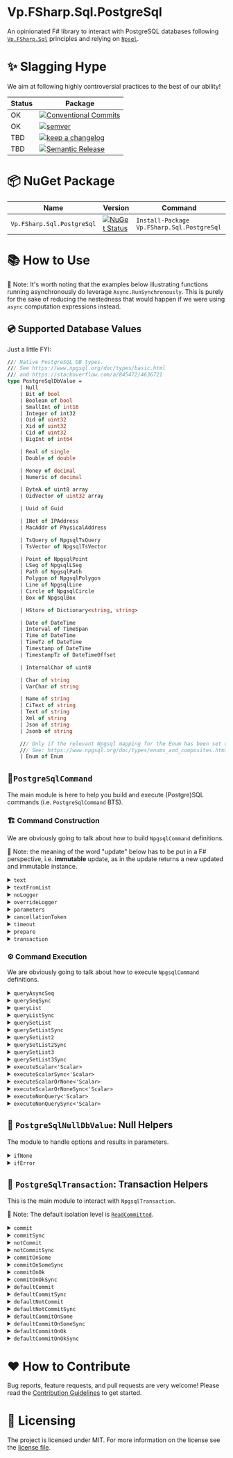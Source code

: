 # Vp.FSharp.Sql.PostgreSql

An opinionated F# library to interact with PostgreSQL databases following [`Vp.FSharp.Sql`](https://github.com/veepee-oss/Vp.FSharp.Sql) principles and relying on [`Npsql`](https://www.npgsql.org).

# ✨ Slagging Hype

We aim at following highly controversial practices to the best of our ability!

Status | Package
------ | ----------------------
OK     | [![Conventional Commits](https://img.shields.io/badge/Conventional%20Commits-1.0.0-green.svg)](https://conventionalcommits.org)
OK     | [![semver](https://img.shields.io/badge/semver-2.0.0-green)](https://semver.org/spec/v2.0.0.html)
TBD    | [![keep a changelog](https://img.shields.io/badge/keep%20a%20changelog-1.0.0-red)](https://keepachangelog.com/en/1.0.0)
TBD    | [![Semantic Release](https://img.shields.io/badge/Semantic%20Release-17.1.1-red)](https://semantic-release.gitbook.io/semantic-release)

[Conventional Commits]: https://conventionalcommits.org
[semver]: https://img.shields.io/badge/semver-2.0.0-blue
[Semantic Release]: https://semantic-release.gitbook.io/semantic-release
[keep a changelog]: https://keepachangelog.com/en/1.0.0

# 📦 NuGet Package

Name                   | Version  | Command |
----------------------- | -------- | ------- |
`Vp.FSharp.Sql.PostgreSql` | [![NuGet Status](http://img.shields.io/nuget/v/Vp.FSharp.Sql.PostgreSql.svg)](https://www.nuget.org/packages/Vp.FSharp.Sql.PostgreSql) | `Install-Package Vp.FSharp.Sql.PostgreSql`

# 📚 How to Use

📝 Note: It's worth noting that the examples below illustrating functions running asynchronously do leverage `Async.RunSynchronously`. This is purely for the sake of reducing the nestedness that would happen if we were using `async` computation expressions instead.

## 💿 Supported Database Values

Just a little FYI:

```fsharp
/// Native PostgreSQL DB types.
/// See https://www.npgsql.org/doc/types/basic.html
/// and https://stackoverflow.com/a/845472/4636721
type PostgreSqlDbValue =
    | Null
    | Bit of bool
    | Boolean of bool
    | SmallInt of int16
    | Integer of int32
    | Oid of uint32
    | Xid of uint32
    | Cid of uint32
    | BigInt of int64

    | Real of single
    | Double of double

    | Money of decimal
    | Numeric of decimal

    | ByteA of uint8 array
    | OidVector of uint32 array

    | Uuid of Guid

    | INet of IPAddress
    | MacAddr of PhysicalAddress

    | TsQuery of NpgsqlTsQuery
    | TsVector of NpgsqlTsVector

    | Point of NpgsqlPoint
    | LSeg of NpgsqlLSeg
    | Path of NpgsqlPath
    | Polygon of NpgsqlPolygon
    | Line of NpgsqlLine
    | Circle of NpgsqlCircle
    | Box of NpgsqlBox

    | HStore of Dictionary<string, string>

    | Date of DateTime
    | Interval of TimeSpan
    | Time of DateTime
    | TimeTz of DateTime
    | Timestamp of DateTime
    | TimestampTz of DateTimeOffset

    | InternalChar of uint8

    | Char of string
    | VarChar of string

    | Name of string
    | CiText of string
    | Text of string
    | Xml of string
    | Json of string
    | Jsonb of string

    /// Only if the relevant Npgsql mapping for the Enum has been set up beforehand.
    /// See: https://www.npgsql.org/doc/types/enums_and_composites.html
    | Enum of Enum
```

## 🧱`PostgreSqlCommand`

The main module is here to help you build and execute (Postgre)SQL commands (i.e. `PostgreSqlCommand` BTS).

### 🏗️ Command Construction

We are obviously going to talk about how to build `NpgsqlCommand` definitions.

📝 Note: the meaning of the word "update" below has to be put in a F# perspective, i.e. **immutable** update, as in the update returns a new updated and immutable instance.

<details> 
<summary><code>text</code></summary>

> Initialize a new command definition with the given text contained in the given string.

Example:
```fsharp
use connection = new NpgsqlConnection("Host=localhost;Database=my_database;User ID=postgres;")
PostgreSqlCommand.text "SELECT 42;"
|> PostgreSqlCommand.executeScalar<int32> connection
|> Async.RunSynchronously
|> printfn "%A"
```

Output:
```txt
42
```

</details>

<details> 
<summary><code>textFromList</code></summary>

> Initialize a new command definition with the given text spanning over several strings (ie. list).

Example:
```fsharp
use connection = new NpgsqlConnection("Host=localhost;Database=my_database;User ID=postgres;")
[ 0; 1; 1; 2; 3; 5; 8; 13; 21; 34; 55; ]
|> List.map (sprintf "SELECT %d;")
|> PostgreSqlCommand.textFromList
|> PostgreSqlCommand.queryList connection (fun _ _ read -> read.Value<int32> 0)
|> Async.RunSynchronously
|> printfn "%A"
```

Output:
```txt
[0; 1; 1; 2; 3; 5; 8; 13; 21; 34; 55]
```

</details>

<details> 
<summary><code>noLogger</code></summary>

> Update the command definition so that when executing the command, it doesn't use any logger.
> Be it the default one (Global, if any.) or a previously overriden one.

Example:
```fsharp
PostgreSqlConfiguration.Logger (printfn "Logging... %A")

use connection = new NpgsqlConnection("Host=localhost;Database=my_database;User ID=postgres;")
PostgreSqlCommand.text "SELECT 42;"
|> PostgreSqlCommand.noLogger
|> PostgreSqlCommand.executeScalar<int32> connection
|> Async.RunSynchronously
|> printfn "%A"
```

Output:
```txt
42
```

</details>

<details> 
<summary><code>overrideLogger</code></summary>

> Update the command definition so that when executing the command, it use the given overriding logger.
> instead of the default one, aka the Global logger, if any.

Example:
```fsharp
PostgreSqlConfiguration.NoLogger ()

use connection = new NpgsqlConnection("Host=localhost;Database=my_database;User ID=postgres;")
PostgreSqlCommand.text "SELECT 42;"
|> PostgreSqlCommand.overrideLogger (printfn "Logging... %A")
|> PostgreSqlCommand.executeScalar<int32> connection
|> Async.RunSynchronously
|> printfn "%A"
```

Output:
```fsharp
Logging... ConnectionOpened Npgsql.NpgsqlConnection
Logging... CommandPrepared Npgsql.NpgsqlCommand
Logging... CommandExecuted (Npgsql.NpgsqlCommand, 00:00:00.0162810)
Logging... ConnectionClosed (Npgsql.NpgsqlConnection, 00:00:00.1007513)
42
```
</details>

<details> 
<summary><code>parameters</code></summary>

> Update the command definition with the given parameters.

Example:
```fsharp
use connection = new NpgsqlConnection("Host=localhost;Database=my_database;User ID=postgres;")
PostgreSqlCommand.text "SELECT @a + @b;"
|> PostgreSqlCommand.parameters [ ("a", Integer 42); ("b", Real 42.42f) ]
|> PostgreSqlCommand.executeScalar<double> connection
|> Async.RunSynchronously
|> printfn "%A"
```

Output:
```txt
84.0
```

</details>

<details> 
<summary><code>cancellationToken</code></summary>

> Update the command definition with the given cancellation token.

This comes in handy when you need to interop with more traditional, C#-async, cancellation style.

Example:
```fsharp
try
    use connection = new NpgsqlConnection("Host=localhost;Database=my_database;User ID=postgres;")
    PostgreSqlCommand.text "SELECT 42;"
    |> PostgreSqlCommand.cancellationToken (CancellationToken(true))
    |> PostgreSqlCommand.executeScalar<int32> connection
    |> Async.RunSynchronously
    |> ignore
with
 | :? OperationCanceledException as e ->
     printfn "The Command execution has been cancelled, reason: %A" e.Message
```

Output:
```txt
The Command execution has been cancelled, reason: "A task was canceled."
```

</details>

<details> 
<summary><code>timeout</code></summary>

> Update the command definition with the given timeout.

</details>

<details> 
<summary><code>prepare</code></summary>

> Update the command definition and sets whether the command should be prepared or not.

As per [MS Docs](https://docs.microsoft.com/en-us/sql/ado/referento%20have%20the%20provider%20save%20a%20prepared%20(or%20compiled)%20version%20of%20the%20query%20specified%20in%20the%20CommandText%20property%20before%20a%20Command%20object's%20first%20execution.%20This%20may%20slow%20a%20command's%20first%20execution,%20but%20once%20the%20provider%20compiles%20a%20command,%20the%20provider%20will%20use%20the%20compiled%20version%20of%20the%20command%20for%20any%20subsequent%20executions,%20which%20will%20result%20in%20improved%20performance.e/ado-api/prepared-property-ado):

> Use the `Prepared` property to have the provider save a prepared (or compiled) version
> of the query specified in the CommandText property before a Command object's first
> execution.
>
> This may slow a command's first execution, but once the provider compiles
> a command, the provider will use the compiled version of the command for any subsequent
> executions, which will result in improved performance.

Example: TBD

</details>

<details> 
<summary><code>transaction</code></summary>

> Update the command definition and set whether the command should be wrapped in the given transaction.

Example:
```fsharp
let tableName = "people"

use connection = new NpgsqlConnection("Host=localhost;Database=my_database;User ID=postgres;")
connection.Open()

use transaction = connection.BeginTransaction(IsolationLevel.ReadCommitted)

// Create a table
PostgreSqlCommand.text $"CREATE TABLE {tableName} (id SERIAL PRIMARY KEY, name TEXT NOT NULL);"
|> PostgreSqlCommand.transaction transaction
|> PostgreSqlCommand.executeNonQuery connection
|> Async.RunSynchronously
|> printfn "%A"

// The table is created here
PostgreSqlCommand.text $"SELECT COUNT(*) FROM INFORMATION_SCHEMA.TABLES WHERE TABLE_NAME = N'{tableName}';"
|> PostgreSqlCommand.transaction transaction
|> PostgreSqlCommand.executeScalar<int32> connection
|> Async.RunSynchronously
|> printfn "%A"

transaction.Rollback()

// The table creation has been rollbacked
PostgreSqlCommand.text $"SELECT COUNT(*) FROM INFORMATION_SCHEMA.TABLES WHERE TABLE_NAME = N'{tableName}';"
|> PostgreSqlCommand.executeScalar<int32> connection
|> Async.RunSynchronously
|> printfn "%A"
```

Output:
```txt
-1
1
0
```

</details>

### ⚙ Command Execution

We are obviously going to talk about how to execute `NpgsqlCommand` definitions.

<details> 
<summary><code>queryAsyncSeq</code></summary>

> Execute the command and return the sets of rows as an `AsyncSeq` accordingly to the command definition.
>
> This function runs asynchronously.

Example 1:
```fsharp
type Row<'T> = { Set: int32; Record: int32; Data: 'T list }

let getCounterQuery n =
    sprintf
        """
        WITH RECURSIVE counter(value) AS (VALUES(1) UNION ALL SELECT value + 1 FROM counter WHERE value < %d)
        SELECT value FROM counter;
        """ n

let readRow set record (read: SqlRecordReader<_>) =
    { Set = set; Record = record; Data = List.init (read.Count) (read.Value<int32>) }

use connection = new NpgsqlConnection("Host=localhost;Database=my_database;User ID=postgres;")
[ 0; 1; 1; 2; 3; 5 ]
|> List.map getCounterQuery
|> PostgreSqlCommand.textFromList
|> PostgreSqlCommand.queryAsyncSeq connection readRow
|> AsyncSeq.toListSynchronously
|> List.iter (fun x -> printfn "Set = %A; Row = %A; Data = %A" x.Set x.Record x.Data)
```

Output 1:
```txt
Set = 0; Row = 0; Data = [1]
Set = 1; Row = 0; Data = [1]
Set = 2; Row = 0; Data = [1]
Set = 3; Row = 0; Data = [1]
Set = 3; Row = 1; Data = [2]
Set = 4; Row = 0; Data = [1]
Set = 4; Row = 1; Data = [2]
Set = 4; Row = 2; Data = [3]
Set = 5; Row = 0; Data = [1]
Set = 5; Row = 1; Data = [2]
Set = 5; Row = 2; Data = [3]
Set = 5; Row = 3; Data = [4]
Set = 5; Row = 4; Data = [5]
```

Notes 📝:
- The output type must be consistent across all the result sets and records.
- If you need different types you may want to either:
  - Create DU with each type you want to output
  - Use `querySetList2` or `querySetList3` ⬇️
- The `read`er can also get the `Value` given a certain field name:

Example 2:
```fsharp
use connection = new NpgsqlConnection("Host=localhost;Database=my_database;User ID=postgres;")
[ 0; 1; 1; 2; 3; 5; 8; 13; 21; 34; 55; ]
|> List.map (sprintf "SELECT %d AS cola;")
|> PostgreSqlCommand.textFromList
|> PostgreSqlCommand.queryList connection (fun _ _ read -> read.Value<int32> "cola")
|> Async.RunSynchronously
|> printfn "%A"
```

Output 2:
```txt
[0; 1; 1; 2; 3; 5; 8; 13; 21; 34; 55]
```

</details>

<details> 
<summary><code>querySeqSync</code></summary>

> Execute the command and return the sets of rows as a `seq` accordingly to the command definition.
>
> This function runs synchronously.

Example 1:
```fsharp
type Row<'T> = { Set: int32; Record: int32; Data: 'T list }

let getCounterQuery n =
    sprintf
        """
        WITH RECURSIVE counter(value) AS (VALUES(1) UNION ALL SELECT value + 1 FROM counter WHERE value < %d)
        SELECT value FROM counter;
        """ n

let readRow set record (read: SqlRecordReader<_>) =
    { Set = set; Record = record; Data = List.init (read.Count) (read.Value<int32>) }

use connection = new NpgsqlConnection("Host=localhost;Database=my_database;User ID=postgres;")
[ 0; 1; 1; 2; 3; 5 ]
|> List.map getCounterQuery
|> PostgreSqlCommand.textFromList
|> PostgreSqlCommand.querySeqSync connection readRow
|> Seq.iter (fun x -> printfn "Set = %A; Row = %A; Data = %A" x.Set x.Record x.Data)
```

Output 1:
```txt
Set = 0; Row = 0; Data = [1]
Set = 1; Row = 0; Data = [1]
Set = 2; Row = 0; Data = [1]
Set = 3; Row = 0; Data = [1]
Set = 3; Row = 1; Data = [2]
Set = 4; Row = 0; Data = [1]
Set = 4; Row = 1; Data = [2]
Set = 4; Row = 2; Data = [3]
Set = 5; Row = 0; Data = [1]
Set = 5; Row = 1; Data = [2]
Set = 5; Row = 2; Data = [3]
Set = 5; Row = 3; Data = [4]
Set = 5; Row = 4; Data = [5]
```

Notes 📝:
- The output type must be consistent across all the result sets and records.
- If you need different types you may want to either:
  - Create DU with each type you want to output
  - Use `querySetList2` or `querySetList3` ⬇️
- The `read`er can also get the `Value` given a certain field name:

Example 2:
```fsharp
use connection = new NpgsqlConnection("Host=localhost;Database=my_database;User ID=postgres;")
[ 0; 1; 1; 2; 3; 5; 8; 13; 21; 34; 55; ]
|> List.map (sprintf "SELECT %d AS cola;")
|> PostgreSqlCommand.textFromList
|> PostgreSqlCommand.queryList connection (fun _ _ read -> read.Value<int32> "cola")
|> Async.RunSynchronously
|> printfn "%A"
```

Output 2:
```txt
[0; 1; 1; 2; 3; 5; 8; 13; 21; 34; 55]
```

</details>

<details> 
<summary><code>queryList</code></summary>

> Execute the command and return the sets of rows as a list accordingly to the command definition.
>
> This function runs asynchronously.

Example:
```fsharp
use connection = new NpgsqlConnection("Host=localhost;Database=my_database;User ID=postgres;")
[ 0; 1; 1; 2; 3; 5; 8; 13; 21; 34; 55; ]
|> List.map (sprintf "SELECT %d;")
|> PostgreSqlCommand.textFromList
|> PostgreSqlCommand.queryList connection (fun _ _ read -> read.Value<int32> 0)
|> Async.RunSynchronously
|> printfn "%A"
```

Output:
```txt
[0; 1; 1; 2; 3; 5; 8; 13; 21; 34; 55]
```

</details>

<details> 
<summary><code>queryListSync</code></summary>

> Execute the command and return the sets of rows as a list accordingly to the command definition.
>
> This function runs synchronously.

Example:
```fsharp
use connection = new NpgsqlConnection("Host=localhost;Database=my_database;User ID=postgres;")
[ 0; 1; 1; 2; 3; 5; 8; 13; 21; 34; 55; ]
|> List.map (sprintf "SELECT %d;")
|> PostgreSqlCommand.textFromList
|> PostgreSqlCommand.queryListSync connection (fun _ _ read -> read.Value<int32> 0)
|> printfn "%A"
```

Output:
```txt
[0; 1; 1; 2; 3; 5; 8; 13; 21; 34; 55]
```

</details>

<details> 
<summary><code>querySetList</code></summary>

> Execute the command and return the first set of rows as a list accordingly to the command definition.
>
> This function runs asynchronously.

Example:
```fsharp
type Row<'T> = { Set: int32; Record: int32; Data: 'T list }

let readRow set record (read: SqlRecordReader<_>)  =
    { Set = set; Record = record; Data = List.init (read.Count) (read.Value<int32>) }

use connection = new NpgsqlConnection("Host=localhost;Database=my_database;User ID=postgres;")
[ 0; 1; 1; 2; 3; 5 ]
|> List.map (sprintf "SELECT %d;")
|> PostgreSqlCommand.textFromList
|> PostgreSqlCommand.querySetList connection (readRow 1)
|> Async.RunSynchronously
|> List.iter (fun x -> printfn "Set = %A; Row = %A; Data = %A" x.Set x.Record x.Data)
```

Output:
```txt
Set = 1; Row = 0; Data = [0]
```

</details>

<details> 
<summary><code>querySetListSync</code></summary>

> Execute the command and return the first set of rows as a list accordingly to the command definition.
>
> This function runs synchronously.

Example:
```fsharp
type Row<'T> = { Set: int32; Record: int32; Data: 'T list }

let readRow set record (read: SqlRecordReader<_>)  =
    { Set = set; Record = record; Data = List.init (read.Count) (read.Value<int32>) }

use connection = new NpgsqlConnection("Host=localhost;Database=my_database;User ID=postgres;")
[ 0; 1; 1; 2; 3; 5 ]
|> List.map (sprintf "SELECT %d;")
|> PostgreSqlCommand.textFromList
|> PostgreSqlCommand.querySetListSync connection (readRow 1)
|> List.iter (fun x -> printfn "Set = %A; Row = %A; Data = %A" x.Set x.Record x.Data)
```

Output:
```txt
Set = 1; Row = 0; Data = [0]
```

</details>

<details> 
<summary><code>querySetList2</code></summary>

> Execute the command and return the 2 first sets of rows as a tuple of 2 lists accordingly to the command definition.
>
> This function runs asynchronously.

Example:
```fsharp
type Row<'T> = { Set: int32; Record: int32; Data: 'T list }

let readRow set record (read: SqlRecordReader<_>)  =
    { Set = set; Record = record; Data = List.init (read.Count) (read.Value<int32>) }

let printRow row = printfn "Set = %A; Row = %A; Data = %A" row.Set row.Record row.Data

let set1, set2 =
    use connection = new NpgsqlConnection("Host=localhost;Database=my_database;User ID=postgres;")
    [ 0; 1; 1; 2; 3; 5 ]
    |> List.map (sprintf "SELECT %d;")
    |> PostgreSqlCommand.textFromList
    |> PostgreSqlCommand.querySetList2 connection (readRow 1) (readRow 2)
    |> Async.RunSynchronously

List.iter printRow set1
List.iter printRow set2
```

Output:
```txt
Set = 1; Row = 0; Data = [0]
Set = 2; Row = 0; Data = [1]
```

</details>

<details> 
<summary><code>querySetList2Sync</code></summary>

> Execute the command and return the 2 first sets of rows as a tuple of 2 lists accordingly to the command definition.
>
> This function runs synchronously.

Example:
```fsharp
type Row<'T> = { Set: int32; Record: int32; Data: 'T list }

let readRow set record (read: SqlRecordReader<_>)  =
    { Set = set; Record = record; Data = List.init (read.Count) (read.Value<int32>) }

let printRow row = printfn "Set = %A; Row = %A; Data = %A" row.Set row.Record row.Data

let set1, set2 =
    use connection = new NpgsqlConnection("Host=localhost;Database=my_database;User ID=postgres;")
    [ 0; 1; 1; 2; 3; 5 ]
    |> List.map (sprintf "SELECT %d;")
    |> PostgreSqlCommand.textFromList
    |> PostgreSqlCommand.querySetList2Sync connection (readRow 1) (readRow 2)

List.iter printRow set1
List.iter printRow set2
```

Output:
```txt
Set = 1; Row = 0; Data = [0]
Set = 2; Row = 0; Data = [1]
```

</details>

<details> 
<summary><code>querySetList3</code></summary>

> Execute the command and return the 3 first sets of rows as a tuple of 3 lists accordingly to the command definition.
>
> This function runs asynchronously.

Example:
```fsharp
type Row<'T> = { Set: int32; Record: int32; Data: 'T list }

let readRow set record (read: SqlRecordReader<_>)  =
    { Set = set; Record = record; Data = List.init (read.Count) (read.Value<int32>) }

let printRow row = printfn "Set = %A; Row = %A; Data = %A" row.Set row.Record row.Data

let set1, set2, set3 =
    use connection = new NpgsqlConnection("Host=localhost;Database=my_database;User ID=postgres;")
    [ 0; 1; 1; 2; 3; 5 ]
    |> List.map (sprintf "SELECT %d;")
    |> PostgreSqlCommand.textFromList
    |> PostgreSqlCommand.querySetList3 connection (readRow 1) (readRow 2) (readRow 3)
    |> Async.RunSynchronously

List.iter printRow set1
List.iter printRow set2
List.iter printRow set3
```

Output:
```txt
Set = 1; Row = 0; Data = [0]
Set = 2; Row = 0; Data = [1]
Set = 3; Row = 0; Data = [1]
```

</details>

<details> 
<summary><code>querySetList3Sync</code></summary>

> Execute the command and return the 3 first sets of rows as a tuple of 3 lists accordingly to the command definition.
>
> This function runs synchronously.

Example:
```fsharp
type Row<'T> = { Set: int32; Record: int32; Data: 'T list }

let readRow set record (read: SqlRecordReader<_>)  =
    { Set = set; Record = record; Data = List.init (read.Count) (read.Value<int32>) }

let printRow row = printfn "Set = %A; Row = %A; Data = %A" row.Set row.Record row.Data

let set1, set2, set3 =
    use connection = new NpgsqlConnection("Host=localhost;Database=my_database;User ID=postgres;")
    [ 0; 1; 1; 2; 3; 5 ]
    |> List.map (sprintf "SELECT %d;")
    |> PostgreSqlCommand.textFromList
    |> PostgreSqlCommand.querySetList3Sync connection (readRow 1) (readRow 2) (readRow 3)

List.iter printRow set1
List.iter printRow set2
List.iter printRow set3
```

Output:
```txt
Set = 1; Row = 0; Data = [0]
Set = 2; Row = 0; Data = [1]
Set = 3; Row = 0; Data = [1]
```

</details>

<details> 
<summary><code>executeScalar<'Scalar></code></summary>

> Execute the command accordingly to its definition and,
> - return the first cell value, if it is available and of the given type.
> - throw an exception, otherwise.
>
> This function runs asynchronously.

Example:
```fsharp
use connection = new NpgsqlConnection("Host=localhost;Database=my_database;User ID=postgres;")
PostgreSqlCommand.text "SELECT 42;"
|> PostgreSqlCommand.executeScalar<int32> connection
|> Async.RunSynchronously
|> printfn "%A"
```

Output:
```txt
42
```

</details>


<details> 
<summary><code>executeScalarSync<'Scalar></code></summary>

> Execute the command accordingly to its definition and,
> - return the first cell value, if it is available and of the given type.
> - throw an exception, otherwise.
>
> This function runs synchronously.

Example:
```fsharp
use connection = new NpgsqlConnection("Host=localhost;Database=my_database;User ID=postgres;")
PostgreSqlCommand.text "SELECT 42;"
|> PostgreSqlCommand.executeScalarSync<int32> connection
|> printfn "%A"
```

Output:
```txt
42
```

</details>

<details> 
<summary><code>executeScalarOrNone<'Scalar></code></summary>

> Execute the command accordingly to its definition and,
> - return `Some`, if the first cell is available and of the given type.
> - return `None`, if first cell is `DBNull`.
> - throw an exception, otherwise.
>
> This function runs asynchronously.

Example:
```fsharp
use connection = new NpgsqlConnection("Host=localhost;Database=my_database;User ID=postgres;")

PostgreSqlCommand.text "SELECT 42;"
|> PostgreSqlCommand.executeScalarOrNone<int32> connection
|> Async.RunSynchronously
|> printfn "%A"

PostgreSqlCommand.text "SELECT NUL;"
|> PostgreSqlCommand.executeScalarOrNone<int32> connection
|> Async.RunSynchronously
|> printfn "%A"
0
```

Output:
```txt
Some 42
None
```

</details>

<details> 
<summary><code>executeScalarOrNoneSync<'Scalar></code></summary>

> Execute the command accordingly to its definition and,
> - return `Some`, if the first cell is available and of the given type.
> - return `None`, if first cell is `DBNull`.
> - throw an exception, otherwise.
>
> This function runs synchronously.

Example:
```fsharp
use connection = new NpgsqlConnection("Host=localhost;Database=my_database;User ID=postgres;")

PostgreSqlCommand.text "SELECT 42;"
|> PostgreSqlCommand.executeScalarOrNoneSync<int32> connection
|> printfn "%A"

PostgreSqlCommand.text "SELECT NULL;"
|> PostgreSqlCommand.executeScalarOrNoneSync<int32> connection
|> printfn "%A"
0
```

Output:
```txt
Some 42
None
```

</details>

<details> 
<summary><code>executeNonQuery<'Scalar></code></summary>

> Execute the command accordingly to its definition and, return the number of rows affected.
>
> This function runs asynchronously.

Example:
```fsharp
use connection = new NpgsqlConnection("Host=localhost;Database=my_database;User ID=postgres;")
PostgreSqlCommand.text "SELECT 42;"
|> PostgreSqlCommand.executeNonQuery connection
|> Async.RunSynchronously
|> printfn "%A"
```

Output:
```txt
-1
```

</details>

<details> 
<summary><code>executeNonQuerySync<'Scalar></code></summary>

> Execute the command accordingly to its definition and, return the number of rows affected.
>
> This function runs synchronously.

Example:
```fsharp
use connection = new NpgsqlConnection("Host=localhost;Database=my_database;User ID=postgres;")
PostgreSqlCommand.text "SELECT 42;"
|> PostgreSqlCommand.executeNonQuerySync connection
|> printfn "%A"
```

Output:
```txt
-1
```

</details>

## 🦮 `PostgreSqlNullDbValue`: Null Helpers

The module to handle options and results in parameters.

<details> 
<summary><code>ifNone</code></summary>

> Return PostgreSql DB Null value if the given option is `None`, otherwise the underlying wrapped in `Some`.

Example:
```fsharp
[ "a", PostgreSqlNullDbValue.ifNone Integer (Some 42)
  "b", PostgreSqlNullDbValue.ifNone Integer (None) ]
|> printfn "%A"
```

Output:
```txt
[("a", Integer 42); ("b", Null)]
```

</details>

<details> 
<summary><code>ifError</code></summary>

> Return PostgreSql DB Null value if the given option is `Error`, otherwise the underlying wrapped in `Ok`.

Example:
```fsharp
[ "a", PostgreSqlNullDbValue.ifError Integer (Ok 42)
  "b", PostgreSqlNullDbValue.ifError Integer (Error "meh") ]
|> printfn "%A"
```

Output:
```txt
[("a", Integer 42); ("b", Null)]
```

</details>

## 🚄 `PostgreSqlTransaction`: Transaction Helpers

This is the main module to interact with `NpgsqlTransaction`.

📝 Note: The default isolation level is [`ReadCommitted`](https://docs.microsoft.com/en-us/dotnet/api/system.data.isolationlevel).

<details> 
<summary><code>commit</code></summary>

> Create and commit an automatically generated transaction with the given connection, isolation, cancellation token and transaction body.
>
> This function runs asynchronously.

Example:
```fsharp
let tableName = "people"

use connection = new NpgsqlConnection("Host=localhost;Database=my_database;User ID=postgres;")
connection.Open()

PostgreSqlTransaction.commit (CancellationToken.None) (IsolationLevel.ReadCommitted) connection (fun connection _ -> async {
    do! $"CREATE TABLE {tableName} (id SERIAL PRIMARY KEY, name TEXT NOT NULL);"
        |> PostgreSqlCommand.text 
        |> PostgreSqlCommand.executeNonQuery connection
        |> Async.Ignore

    return!
        PostgreSqlCommand.text $"SELECT COUNT(*) FROM INFORMATION_SCHEMA.TABLES WHERE TABLE_NAME = N'{tableName}';"
        |> PostgreSqlCommand.executeScalar<int32> connection
})
|> Async.RunSynchronously
|> printfn "%A"

$"SELECT COUNT(*) FROM INFORMATION_SCHEMA.TABLES WHERE TABLE_NAME = N'{tableName}';"
|> PostgreSqlCommand.text 
|> PostgreSqlCommand.executeScalar<int32> connection
|> Async.RunSynchronously
|> printfn "%A"
```

Output:
```txt
1
1
```

</details>

<details> 
<summary><code>commitSync</code></summary>

> Create and commit an automatically generated transaction with the given connection, isolation and transaction body.
>
> This function runs synchronously.

Example:
```fsharp
let tableName = "people"

use connection = new NpgsqlConnection("Host=localhost;Database=my_database;User ID=postgres;")
connection.Open()

PostgreSqlTransaction.commitSync (IsolationLevel.ReadCommitted) connection (fun connection _ ->
    $"CREATE TABLE {tableName} (id SERIAL PRIMARY KEY, name TEXT NOT NULL);"
    |> PostgreSqlCommand.text 
    |> PostgreSqlCommand.executeNonQuerySync connection
    |> ignore

    PostgreSqlCommand.text $"SELECT COUNT(*) FROM INFORMATION_SCHEMA.TABLES WHERE TABLE_NAME = N'{tableName}';"
    |> PostgreSqlCommand.executeScalarSync<int32> connection
)
|> printfn "%A"

$"SELECT COUNT(*) FROM INFORMATION_SCHEMA.TABLES WHERE TABLE_NAME = N'{tableName}';"
|> PostgreSqlCommand.text 
|> PostgreSqlCommand.executeScalarSync<int32> connection
|> printfn "%A"
```

Output:
```txt
1
1
```

</details>

<details> 
<summary><code>notCommit</code></summary>

> Create and do not commit an automatically generated transaction with the given connection, isolation, cancellation token and transaction body.
>
> This function runs synchronously.

Example:
```fsharp
let tableName = "people"

use connection = new NpgsqlConnection("Host=localhost;Database=my_database;User ID=postgres;")
connection.Open()

PostgreSqlTransaction.notCommit (CancellationToken.None) (IsolationLevel.ReadCommitted) connection (fun connection _ -> async {
    do! $"CREATE TABLE {tableName} (id SERIAL PRIMARY KEY, name TEXT NOT NULL);" 
        |> PostgreSqlCommand.text
        |> PostgreSqlCommand.executeNonQuery connection
        |> Async.Ignore

    return!
        $"SELECT COUNT(*) FROM INFORMATION_SCHEMA.TABLES WHERE TABLE_NAME = N'{tableName}';"
        |> PostgreSqlCommand.text
        |> PostgreSqlCommand.executeScalar<int32> connection
})
|> Async.RunSynchronously
|> printfn "%A"

$"SELECT COUNT(*) FROM INFORMATION_SCHEMA.TABLES WHERE TABLE_NAME = N'{tableName}';"
|> PostgreSqlCommand.text 
|> PostgreSqlCommand.executeScalar<int32> connection
|> Async.RunSynchronously
|> printfn "%A"
```

Output:
```txt
1
0
```

</details>

<details> 
<summary><code>notCommitSync</code></summary>

> Create and do not commit an automatically generated transaction with the given connection, isolation and transaction body.
>
> This function runs synchronously.

Example:
```fsharp
let tableName = "people"

use connection = new NpgsqlConnection("Host=localhost;Database=my_database;User ID=postgres;")
connection.Open()

PostgreSqlTransaction.notCommitSync (IsolationLevel.ReadCommitted) connection (fun connection _ -> 
    $"CREATE TABLE {tableName} (id SERIAL PRIMARY KEY, name TEXT NOT NULL);" 
    |> PostgreSqlCommand.text
    |> PostgreSqlCommand.executeNonQuery connection
    |> ignore

    $"SELECT COUNT(*) FROM INFORMATION_SCHEMA.TABLES WHERE TABLE_NAME = N'{tableName}';"
    |> PostgreSqlCommand.text
    |> PostgreSqlCommand.executeScalarSync<int32> connection
)
|> printfn "%A"

$"SELECT COUNT(*) FROM INFORMATION_SCHEMA.TABLES WHERE TABLE_NAME = N'{tableName}';"
|> PostgreSqlCommand.text 
|> PostgreSqlCommand.executeScalarSync<int32> connection
|> printfn "%A"
```

Output:
```txt
1
0
```

</details>

<details> 
<summary><code>commitOnSome</code></summary>

> Create and commit an automatically generated transaction with the given connection, isolation, cancellation token and transaction body.
>
> The commit phase only occurs if the transaction body returns Some.
>
> This function runs asynchronously.

Example 1:
```fsharp
let tableName = "people"

use connection = new NpgsqlConnection("Host=localhost;Database=my_database;User ID=postgres;")
connection.Open()

PostgreSqlTransaction.commitOnSome (CancellationToken.None) (IsolationLevel.ReadCommitted) connection (fun connection _ -> async {
    do! $"CREATE TABLE {tableName} (id SERIAL PRIMARY KEY, name TEXT NOT NULL);"
        |> PostgreSqlCommand.text 
        |> PostgreSqlCommand.executeNonQuery connection
        |> Async.Ignore

    do! $"SELECT COUNT(*) FROM INFORMATION_SCHEMA.TABLES WHERE TABLE_NAME = N'{tableName}';"
        |> PostgreSqlCommand.text
        |> PostgreSqlCommand.executeScalar<int32> connection
        |> Async.Ignore
    return Some 42
})
|> Async.RunSynchronously
|> printfn "%A"

$"SELECT COUNT(*) FROM INFORMATION_SCHEMA.TABLES WHERE TABLE_NAME = N'{tableName}';"
|> PostgreSqlCommand.text 
|> PostgreSqlCommand.executeScalar<int32> connection
|> Async.RunSynchronously
|> printfn "%A"
```

Output 1:
```txt
Some 42
1
```

Example 2:
```fsharp
let tableName = "people"

use connection = new NpgsqlConnection("Host=localhost;Database=my_database;User ID=postgres;")
connection.Open()

PostgreSqlTransaction.commitOnSome (CancellationToken.None) (IsolationLevel.ReadCommitted) connection (fun connection _ -> async {
    do! $"CREATE TABLE {tableName} (id SERIAL PRIMARY KEY, name TEXT NOT NULL);"
        |> PostgreSqlCommand.text 
        |> PostgreSqlCommand.executeNonQuery connection
        |> Async.Ignore

    do! $"SELECT COUNT(*) FROM INFORMATION_SCHEMA.TABLES WHERE TABLE_NAME = N'{tableName}';" 
        |> PostgreSqlCommand.text 
        |> PostgreSqlCommand.executeScalar<int32> connection
        |> Async.Ignore
    return None
})
|> Async.RunSynchronously
|> printfn "%A"

$"SELECT COUNT(*) FROM INFORMATION_SCHEMA.TABLES WHERE TABLE_NAME = N'{tableName}';"
|> PostgreSqlCommand.text 
|> PostgreSqlCommand.executeScalar<int32> connection
|> Async.RunSynchronously
|> printfn "%A"
```

Output 2:
```txt
None
0
```

</details>

<details> 
<summary><code>commitOnSomeSync</code></summary>

> Create and commit an automatically generated transaction with the given connection, isolation and transaction body.
>
> The commit phase only occurs if the transaction body returns Some.
>
> This function runs synchronously.

Example 1:
```fsharp
let tableName = "people"

use connection = new NpgsqlConnection("Host=localhost;Database=my_database;User ID=postgres;")
connection.Open()

PostgreSqlTransaction.commitOnSomeSync (IsolationLevel.ReadCommitted) connection (fun connection _ -> 
    $"CREATE TABLE {tableName} (id SERIAL PRIMARY KEY, name TEXT NOT NULL);"
    |> PostgreSqlCommand.text 
    |> PostgreSqlCommand.executeNonQuerySync connection
    |> ignore

    $"SELECT COUNT(*) FROM INFORMATION_SCHEMA.TABLES WHERE TABLE_NAME = N'{tableName}';"
    |> PostgreSqlCommand.text
    |> PostgreSqlCommand.executeScalarSync<int32> connection
    |> ignore
    return Some 42
)
|> printfn "%A"

$"SELECT COUNT(*) FROM INFORMATION_SCHEMA.TABLES WHERE TABLE_NAME = N'{tableName}';"
|> PostgreSqlCommand.text 
|> PostgreSqlCommand.executeScalarSync<int32> connection
|> printfn "%A"
```

Output 1:
```txt
Some 42
1
```

Example 2:
```fsharp
let tableName = "people"

use connection = new NpgsqlConnection("Host=localhost;Database=my_database;User ID=postgres;")
connection.Open()

PostgreSqlTransaction.commitOnSomeSync (IsolationLevel.ReadCommitted) connection (fun connection _ ->
    $"CREATE TABLE {tableName} (id SERIAL PRIMARY KEY, name TEXT NOT NULL);"
    |> PostgreSqlCommand.text 
    |> PostgreSqlCommand.executeNonQuerySync connection
    |> ignore

    $"SELECT COUNT(*) FROM INFORMATION_SCHEMA.TABLES WHERE TABLE_NAME = N'{tableName}';" 
    |> PostgreSqlCommand.text 
    |> PostgreSqlCommand.executeScalarSync<int32> connection
    |> ignore
    return None
)
|> printfn "%A"

$"SELECT COUNT(*) FROM INFORMATION_SCHEMA.TABLES WHERE TABLE_NAME = N'{tableName}';"
|> PostgreSqlCommand.text 
|> PostgreSqlCommand.executeScalarSync<int32> connection
|> printfn "%A"
```

Output 2:
```txt
None
0
```

</details>

<details> 
<summary><code>commitOnOk</code></summary>

> Create and commit an automatically generated transaction with the given connection, isolation, cancellation token and transaction body.
>
> The commit phase only occurs if the transaction body returns Ok.
>
> This function runs asynchronously.

Example 1:
```fsharp
let tableName = "people"

use connection = new NpgsqlConnection("Host=localhost;Database=my_database;User ID=postgres;")
connection.Open()

PostgreSqlTransaction.commitOnOk (CancellationToken.None) (IsolationLevel.ReadCommitted) connection (fun connection _ -> async {
    do! $"CREATE TABLE {tableName} (id SERIAL PRIMARY KEY, name TEXT NOT NULL);"
        |> PostgreSqlCommand.text
        |> PostgreSqlCommand.executeNonQuery connection
        |> Async.Ignore

    do! $"SELECT COUNT(*) FROM INFORMATION_SCHEMA.TABLES WHERE TABLE_NAME = N'{tableName}';"
        |> PostgreSqlCommand.text 
        |> PostgreSqlCommand.executeScalar<int32> connection
        |> Async.Ignore
    return Ok 42
})
|> Async.RunSynchronously
|> printfn "%A"

$"SELECT COUNT(*) FROM INFORMATION_SCHEMA.TABLES WHERE TABLE_NAME = N'{tableName}';"
|> PostgreSqlCommand.text 
|> PostgreSqlCommand.executeScalar<int32> connection
|> Async.RunSynchronously
|> printfn "%A"
```

Output 1:
```txt
Ok 42
1
```

Example 2:
```fsharp
let tableName = "people"

use connection = new NpgsqlConnection("Host=localhost;Database=my_database;User ID=postgres;")
connection.Open()

PostgreSqlTransaction.commitOnOk (CancellationToken.None) (IsolationLevel.ReadCommitted) connection (fun connection _ -> async {
    do! $"CREATE TABLE {tableName} (id SERIAL PRIMARY KEY, name TEXT NOT NULL);"
        |> PostgreSqlCommand.text 
        |> PostgreSqlCommand.executeNonQuery connection
        |> Async.Ignore

    do! $"SELECT COUNT(*) FROM INFORMATION_SCHEMA.TABLES WHERE TABLE_NAME = N'{tableName}';"
        |> PostgreSqlCommand.text
        |> PostgreSqlCommand.executeScalar<int32> connection
        |> Async.Ignore
    return Error "fail"
})
|> Async.RunSynchronously
|> printfn "%A"

$"SELECT COUNT(*) FROM INFORMATION_SCHEMA.TABLES WHERE TABLE_NAME = N'{tableName}';"
|> PostgreSqlCommand.text 
|> PostgreSqlCommand.executeScalar<int32> connection
|> Async.RunSynchronously
|> printfn "%A"
```

Output 2:
```txt
Error "fail"
0
```

</details>

<details> 
<summary><code>commitOnOkSync</code></summary>

> Create and commit an automatically generated transaction with the given connection, isolation and transaction body.
>
> The commit phase only occurs if the transaction body returns Ok.
>
> This function runs synchronously.

Example 1:
```fsharp
let tableName = "people"

use connection = new NpgsqlConnection("Host=localhost;Database=my_database;User ID=postgres;")
connection.Open()

PostgreSqlTransaction.commitOnOkSync (IsolationLevel.ReadCommitted) connection (fun connection _ ->
    $"CREATE TABLE {tableName} (id SERIAL PRIMARY KEY, name TEXT NOT NULL);"
    |> PostgreSqlCommand.text
    |> PostgreSqlCommand.executeNonQuerySync connection
    |> ignore

    $"SELECT COUNT(*) FROM INFORMATION_SCHEMA.TABLES WHERE TABLE_NAME = N'{tableName}';"
    |> PostgreSqlCommand.text 
    |> PostgreSqlCommand.executeScalarSync<int32> connection
    |> ignore
    return Ok 42
)
|> printfn "%A"

$"SELECT COUNT(*) FROM INFORMATION_SCHEMA.TABLES WHERE TABLE_NAME = N'{tableName}';"
|> PostgreSqlCommand.text 
|> PostgreSqlCommand.executeScalarSync<int32> connection
|> printfn "%A"
```

Output 1:
```txt
Ok 42
1
```

Example 2:
```fsharp
let tableName = "people"

use connection = new NpgsqlConnection("Host=localhost;Database=my_database;User ID=postgres;")
connection.Open()

PostgreSqlTransaction.commitOnOkSync (IsolationLevel.ReadCommitted) connection (fun connection _ ->
    $"CREATE TABLE {tableName} (id SERIAL PRIMARY KEY, name TEXT NOT NULL);"
    |> PostgreSqlCommand.text 
    |> PostgreSqlCommand.executeNonQuerySync connection
    |> ignore

    $"SELECT COUNT(*) FROM INFORMATION_SCHEMA.TABLES WHERE TABLE_NAME = N'{tableName}';"
    |> PostgreSqlCommand.text
    |> PostgreSqlCommand.executeScalarSync<int32> connection
    |> ignore
    return Error "fail"
)
|> printfn "%A"

$"SELECT COUNT(*) FROM INFORMATION_SCHEMA.TABLES WHERE TABLE_NAME = N'{tableName}';"
|> PostgreSqlCommand.text 
|> PostgreSqlCommand.executeScalarSync<int32> connection
|> printfn "%A"
```

Output 2:
```txt
Error "fail"
0
```

</details>

<details> 
<summary><code>defaultCommit</code></summary>

> Create and commit an automatically generated transaction with the given connection and transaction body.
>
> This function runs asynchronously.

Example:
```fsharp
let tableName = "people"

use connection = new NpgsqlConnection("Host=localhost;Database=my_database;User ID=postgres;")
connection.Open()

PostgreSqlTransaction.defaultCommit connection (fun connection _ -> async {
    do! $"CREATE TABLE {tableName} (id SERIAL PRIMARY KEY, name TEXT NOT NULL);"
        |> PostgreSqlCommand.text 
        |> PostgreSqlCommand.executeNonQuery connection
        |> Async.Ignore

    return!
        PostgreSqlCommand.text $"SELECT COUNT(*) FROM INFORMATION_SCHEMA.TABLES WHERE TABLE_NAME = N'{tableName}';"
        |> PostgreSqlCommand.executeScalar<int32> connection
})
|> Async.RunSynchronously
|> printfn "%A"

$"SELECT COUNT(*) FROM INFORMATION_SCHEMA.TABLES WHERE TABLE_NAME = N'{tableName}';"
|> PostgreSqlCommand.text 
|> PostgreSqlCommand.executeScalar<int32> connection
|> Async.RunSynchronously
|> printfn "%A"
```

Output:
```txt
1
1
```

</details>

<details> 
<summary><code>defaultCommitSync</code></summary>

> Create and commit an automatically generated transaction with the given connection and transaction body.
>
> This function runs synchronously.

Example:
```fsharp
let tableName = "people"

use connection = new NpgsqlConnection("Host=localhost;Database=my_database;User ID=postgres;")
connection.Open()

PostgreSqlTransaction.defaultCommitSync connection (fun connection _ ->
    $"CREATE TABLE {tableName} (id SERIAL PRIMARY KEY, name TEXT NOT NULL);"
    |> PostgreSqlCommand.text 
    |> PostgreSqlCommand.executeNonQuerySync connection
    |> ignore

    PostgreSqlCommand.text $"SELECT COUNT(*) FROM INFORMATION_SCHEMA.TABLES WHERE TABLE_NAME = N'{tableName}';"
    |> PostgreSqlCommand.executeScalarSync<int32> connection
)
|> printfn "%A"

$"SELECT COUNT(*) FROM INFORMATION_SCHEMA.TABLES WHERE TABLE_NAME = N'{tableName}';"
|> PostgreSqlCommand.text 
|> PostgreSqlCommand.executeScalarSync<int32> connection
|> printfn "%A"
```

Output:
```txt
1
1
```

</details>

<details> 
<summary><code>defaultNotCommit</code></summary>

> Create and do not commit an automatically generated transaction with the given connection and transaction body.
>
> This function runs synchronously.

Example:
```fsharp
let tableName = "people"

use connection = new NpgsqlConnection("Host=localhost;Database=my_database;User ID=postgres;")
connection.Open()

PostgreSqlTransaction.defaultNotCommit connection (fun connection _ -> async {
    do! $"CREATE TABLE {tableName} (id SERIAL PRIMARY KEY, name TEXT NOT NULL);" 
        |> PostgreSqlCommand.text
        |> PostgreSqlCommand.executeNonQuery connection
        |> Async.Ignore

    return!
        $"SELECT COUNT(*) FROM INFORMATION_SCHEMA.TABLES WHERE TABLE_NAME = N'{tableName}';"
        |> PostgreSqlCommand.text
        |> PostgreSqlCommand.executeScalar<int32> connection
})
|> Async.RunSynchronously
|> printfn "%A"

$"SELECT COUNT(*) FROM INFORMATION_SCHEMA.TABLES WHERE TABLE_NAME = N'{tableName}';"
|> PostgreSqlCommand.text 
|> PostgreSqlCommand.executeScalar<int32> connection
|> Async.RunSynchronously
|> printfn "%A"
```

Output:
```txt
1
0
```

</details>

<details> 
<summary><code>defaultNotCommitSync</code></summary>

> Create and do not commit an automatically generated transaction with the given connection and transaction body.
>
> This function runs synchronously.

Example:
```fsharp
let tableName = "people"

use connection = new NpgsqlConnection("Host=localhost;Database=my_database;User ID=postgres;")
connection.Open()

PostgreSqlTransaction.defaultNotCommitSync connection (fun connection _ -> 
    $"CREATE TABLE {tableName} (id SERIAL PRIMARY KEY, name TEXT NOT NULL);" 
    |> PostgreSqlCommand.text
    |> PostgreSqlCommand.executeNonQuery connection
    |> ignore

    $"SELECT COUNT(*) FROM INFORMATION_SCHEMA.TABLES WHERE TABLE_NAME = N'{tableName}';"
    |> PostgreSqlCommand.text
    |> PostgreSqlCommand.executeScalarSync<int32> connection
)
|> printfn "%A"

$"SELECT COUNT(*) FROM INFORMATION_SCHEMA.TABLES WHERE TABLE_NAME = N'{tableName}';"
|> PostgreSqlCommand.text 
|> PostgreSqlCommand.executeScalarSync<int32> connection
|> printfn "%A"
```

Output:
```txt
1
0
```

</details>

<details> 
<summary><code>defaultCommitOnSome</code></summary>

> Create and commit an automatically generated transaction with the given connection and transaction body.
>
> The commit phase only occurs if the transaction body returns Some.
>
> This function runs asynchronously.

Example 1:
```fsharp
let tableName = "people"

use connection = new NpgsqlConnection("Host=localhost;Database=my_database;User ID=postgres;")
connection.Open()

PostgreSqlTransaction.defaultCommitOnSome connection (fun connection _ -> async {
    do! $"CREATE TABLE {tableName} (id SERIAL PRIMARY KEY, name TEXT NOT NULL);"
        |> PostgreSqlCommand.text 
        |> PostgreSqlCommand.executeNonQuery connection
        |> Async.Ignore

    do! $"SELECT COUNT(*) FROM INFORMATION_SCHEMA.TABLES WHERE TABLE_NAME = N'{tableName}';"
        |> PostgreSqlCommand.text
        |> PostgreSqlCommand.executeScalar<int32> connection
        |> Async.Ignore
    return Some 42
})
|> Async.RunSynchronously
|> printfn "%A"

$"SELECT COUNT(*) FROM INFORMATION_SCHEMA.TABLES WHERE TABLE_NAME = N'{tableName}';"
|> PostgreSqlCommand.text 
|> PostgreSqlCommand.executeScalar<int32> connection
|> Async.RunSynchronously
|> printfn "%A"
```

Output 1:
```txt
Some 42
1
```

Example 2:
```fsharp
let tableName = "people"

use connection = new NpgsqlConnection("Host=localhost;Database=my_database;User ID=postgres;")
connection.Open()

PostgreSqlTransaction.defaultCommitOnSome connection (fun connection _ -> async {
    do! $"CREATE TABLE {tableName} (id SERIAL PRIMARY KEY, name TEXT NOT NULL);"
        |> PostgreSqlCommand.text 
        |> PostgreSqlCommand.executeNonQuery connection
        |> Async.Ignore

    do! $"SELECT COUNT(*) FROM INFORMATION_SCHEMA.TABLES WHERE TABLE_NAME = N'{tableName}';" 
        |> PostgreSqlCommand.text 
        |> PostgreSqlCommand.executeScalar<int32> connection
        |> Async.Ignore
    return None
})
|> Async.RunSynchronously
|> printfn "%A"

$"SELECT COUNT(*) FROM INFORMATION_SCHEMA.TABLES WHERE TABLE_NAME = N'{tableName}';"
|> PostgreSqlCommand.text 
|> PostgreSqlCommand.executeScalar<int32> connection
|> Async.RunSynchronously
|> printfn "%A"
```

Output 2:
```txt
None
0
```

</details>

<details> 
<summary><code>defaultCommitOnSomeSync</code></summary>

> Create and commit an automatically generated transaction with the given connection and transaction body.
>
> The commit phase only occurs if the transaction body returns Some.
>
> This function runs synchronously.

Example 1:
```fsharp
let tableName = "people"

use connection = new NpgsqlConnection("Host=localhost;Database=my_database;User ID=postgres;")
connection.Open()

PostgreSqlTransaction.defaultCommitOnSomeSync connection (fun connection _ -> 
    $"CREATE TABLE {tableName} (id SERIAL PRIMARY KEY, name TEXT NOT NULL);"
    |> PostgreSqlCommand.text 
    |> PostgreSqlCommand.executeNonQuerySync connection
    |> ignore

    $"SELECT COUNT(*) FROM INFORMATION_SCHEMA.TABLES WHERE TABLE_NAME = N'{tableName}';"
    |> PostgreSqlCommand.text
    |> PostgreSqlCommand.executeScalarSync<int32> connection
    |> ignore
    return Some 42
)
|> printfn "%A"

$"SELECT COUNT(*) FROM INFORMATION_SCHEMA.TABLES WHERE TABLE_NAME = N'{tableName}';"
|> PostgreSqlCommand.text 
|> PostgreSqlCommand.executeScalarSync<int32> connection
|> printfn "%A"
```

Output 1:
```txt
Some 42
1
```

Example 2:
```fsharp
let tableName = "people"

use connection = new NpgsqlConnection("Host=localhost;Database=my_database;User ID=postgres;")
connection.Open()

PostgreSqlTransaction.defaultCommitOnSomeSync connection (fun connection _ ->
    $"CREATE TABLE {tableName} (id SERIAL PRIMARY KEY, name TEXT NOT NULL);"
    |> PostgreSqlCommand.text 
    |> PostgreSqlCommand.executeNonQuerySync connection
    |> ignore

    $"SELECT COUNT(*) FROM INFORMATION_SCHEMA.TABLES WHERE TABLE_NAME = N'{tableName}';" 
    |> PostgreSqlCommand.text 
    |> PostgreSqlCommand.executeScalarSync<int32> connection
    |> ignore
    return None
)
|> printfn "%A"

$"SELECT COUNT(*) FROM INFORMATION_SCHEMA.TABLES WHERE TABLE_NAME = N'{tableName}';"
|> PostgreSqlCommand.text 
|> PostgreSqlCommand.executeScalarSync<int32> connection
|> printfn "%A"
```

Output 2:
```txt
None
0
```

</details>

<details> 
<summary><code>defaultCommitOnOk</code></summary>

> Create and commit an automatically generated transaction with the given connection and transaction body.
>
> The commit phase only occurs if the transaction body returns Ok.
>
> This function runs asynchronously.

Example 1:
```fsharp
let tableName = "people"

use connection = new NpgsqlConnection("Host=localhost;Database=my_database;User ID=postgres;")
connection.Open()

PostgreSqlTransaction.defaultCommitOnOk connection (fun connection _ -> async {
    do! $"CREATE TABLE {tableName} (id SERIAL PRIMARY KEY, name TEXT NOT NULL);"
        |> PostgreSqlCommand.text
        |> PostgreSqlCommand.executeNonQuery connection
        |> Async.Ignore

    do! $"SELECT COUNT(*) FROM INFORMATION_SCHEMA.TABLES WHERE TABLE_NAME = N'{tableName}';"
        |> PostgreSqlCommand.text 
        |> PostgreSqlCommand.executeScalar<int32> connection
        |> Async.Ignore
    return Ok 42
})
|> Async.RunSynchronously
|> printfn "%A"

$"SELECT COUNT(*) FROM INFORMATION_SCHEMA.TABLES WHERE TABLE_NAME = N'{tableName}';"
|> PostgreSqlCommand.text 
|> PostgreSqlCommand.executeScalar<int32> connection
|> Async.RunSynchronously
|> printfn "%A"
```

Output 1:
```txt
Ok 42
1
```

Example 2:
```fsharp
let tableName = "people"

use connection = new NpgsqlConnection("Host=localhost;Database=my_database;User ID=postgres;")
connection.Open()

PostgreSqlTransaction.defaultCommitOnOk connection (fun connection _ -> async {
    do! $"CREATE TABLE {tableName} (id SERIAL PRIMARY KEY, name TEXT NOT NULL);"
        |> PostgreSqlCommand.text 
        |> PostgreSqlCommand.executeNonQuery connection
        |> Async.Ignore

    do! $"SELECT COUNT(*) FROM INFORMATION_SCHEMA.TABLES WHERE TABLE_NAME = N'{tableName}';"
        |> PostgreSqlCommand.text
        |> PostgreSqlCommand.executeScalar<int32> connection
        |> Async.Ignore
    return Error "fail"
})
|> Async.RunSynchronously
|> printfn "%A"

$"SELECT COUNT(*) FROM INFORMATION_SCHEMA.TABLES WHERE TABLE_NAME = N'{tableName}';"
|> PostgreSqlCommand.text 
|> PostgreSqlCommand.executeScalar<int32> connection
|> Async.RunSynchronously
|> printfn "%A"
```

Output 2:
```txt
Error "fail"
0
```

</details>

<details> 
<summary><code>defaultCommitOnOkSync</code></summary>

> Create and commit an automatically generated transaction with the given connection and transaction body.
>
> The commit phase only occurs if the transaction body returns Ok.
>
> This function runs synchronously.

Example 1:
```fsharp
let tableName = "people"

use connection = new NpgsqlConnection("Host=localhost;Database=my_database;User ID=postgres;")
connection.Open()

PostgreSqlTransaction.defaultCommitOnOkSync connection (fun connection _ ->
    $"CREATE TABLE {tableName} (id SERIAL PRIMARY KEY, name TEXT NOT NULL);"
    |> PostgreSqlCommand.text
    |> PostgreSqlCommand.executeNonQuerySync connection
    |> ignore

    $"SELECT COUNT(*) FROM INFORMATION_SCHEMA.TABLES WHERE TABLE_NAME = N'{tableName}';"
    |> PostgreSqlCommand.text 
    |> PostgreSqlCommand.executeScalarSync<int32> connection
    |> ignore
    return Ok 42
)
|> printfn "%A"

$"SELECT COUNT(*) FROM INFORMATION_SCHEMA.TABLES WHERE TABLE_NAME = N'{tableName}';"
|> PostgreSqlCommand.text 
|> PostgreSqlCommand.executeScalarSync<int32> connection
|> printfn "%A"
```

Output 1:
```txt
Ok 42
1
```

Example 2:
```fsharp
let tableName = "people"

use connection = new NpgsqlConnection("Host=localhost;Database=my_database;User ID=postgres;")
connection.Open()

PostgreSqlTransaction.defaultCommitOnOkSync connection (fun connection _ ->
    $"CREATE TABLE {tableName} (id SERIAL PRIMARY KEY, name TEXT NOT NULL);"
    |> PostgreSqlCommand.text 
    |> PostgreSqlCommand.executeNonQuerySync connection
    |> ignore

    $"SELECT COUNT(*) FROM INFORMATION_SCHEMA.TABLES WHERE TABLE_NAME = N'{tableName}';"
    |> PostgreSqlCommand.text
    |> PostgreSqlCommand.executeScalarSync<int32> connection
    |> ignore
    return Error "fail"
)
|> printfn "%A"

$"SELECT COUNT(*) FROM INFORMATION_SCHEMA.TABLES WHERE TABLE_NAME = N'{tableName}';"
|> PostgreSqlCommand.text 
|> PostgreSqlCommand.executeScalarSync<int32> connection
|> printfn "%A"
```

Output 2:
```txt
Error "fail"
0
```

</details>

# ❤ How to Contribute
Bug reports, feature requests, and pull requests are very welcome! Please read the [Contribution Guidelines](./CONTRIBUTION.md) to get started.

# 📜 Licensing
The project is licensed under MIT. For more information on the license see the [license file](./LICENSE).
